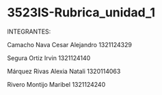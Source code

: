 # 3523IS-Rubrica_unidad_1

INTEGRANTES: 

Camacho Nava Cesar Alejandro   1321124329

Segura Ortiz Irvin             1321124140

Márquez Rivas Alexia Natali    1320114063

Rivero Montijo Maribel         1321124240
